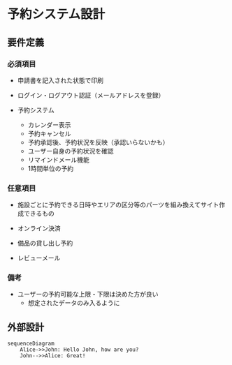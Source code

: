 # 予約システム設計

## 要件定義

### 必須項目

- 申請書を記入された状態で印刷

- ログイン・ログアウト認証（メールアドレスを登録）

- 予約システム
  - カレンダー表示
  - 予約キャンセル
  - 予約承認後、予約状況を反映（承認いらないかも）
  - ユーザー自身の予約状況を確認
  - リマインドメール機能
  - 1時間単位の予約

### 任意項目

- 施設ごとに予約できる日時やエリアの区分等のパーツを組み換えてサイト作成できるもの

- オンライン決済

- 備品の貸し出し予約

- レビューメール

### 備考

- ユーザーの予約可能な上限・下限は決めた方が良い
  - 想定されたデータのみ入るように

<div style="page-break-before:always"></div>

## 外部設計

```mermaid
sequenceDiagram
    Alice->>John: Hello John, how are you?
    John-->>Alice: Great!
```
